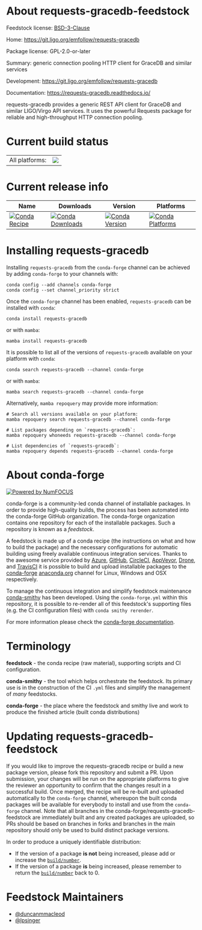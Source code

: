 About requests-gracedb-feedstock
================================

Feedstock license: [BSD-3-Clause](https://github.com/conda-forge/requests-gracedb-feedstock/blob/main/LICENSE.txt)

Home: https://git.ligo.org/emfollow/requests-gracedb

Package license: GPL-2.0-or-later

Summary: generic connection pooling HTTP client for GraceDB and similar services

Development: https://git.ligo.org/emfollow/requests-gracedb

Documentation: https://requests-gracedb.readthedocs.io/

requests-gracedb provides a generic REST API client for GraceDB and similar
LIGO/Virgo API services. It uses the powerful Requests package for reliable
and high-throughput HTTP connection pooling.


Current build status
====================


<table><tr><td>All platforms:</td>
    <td>
      <a href="https://dev.azure.com/conda-forge/feedstock-builds/_build/latest?definitionId=9000&branchName=main">
        <img src="https://dev.azure.com/conda-forge/feedstock-builds/_apis/build/status/requests-gracedb-feedstock?branchName=main">
      </a>
    </td>
  </tr>
</table>

Current release info
====================

| Name | Downloads | Version | Platforms |
| --- | --- | --- | --- |
| [![Conda Recipe](https://img.shields.io/badge/recipe-requests--gracedb-green.svg)](https://anaconda.org/conda-forge/requests-gracedb) | [![Conda Downloads](https://img.shields.io/conda/dn/conda-forge/requests-gracedb.svg)](https://anaconda.org/conda-forge/requests-gracedb) | [![Conda Version](https://img.shields.io/conda/vn/conda-forge/requests-gracedb.svg)](https://anaconda.org/conda-forge/requests-gracedb) | [![Conda Platforms](https://img.shields.io/conda/pn/conda-forge/requests-gracedb.svg)](https://anaconda.org/conda-forge/requests-gracedb) |

Installing requests-gracedb
===========================

Installing `requests-gracedb` from the `conda-forge` channel can be achieved by adding `conda-forge` to your channels with:

```
conda config --add channels conda-forge
conda config --set channel_priority strict
```

Once the `conda-forge` channel has been enabled, `requests-gracedb` can be installed with `conda`:

```
conda install requests-gracedb
```

or with `mamba`:

```
mamba install requests-gracedb
```

It is possible to list all of the versions of `requests-gracedb` available on your platform with `conda`:

```
conda search requests-gracedb --channel conda-forge
```

or with `mamba`:

```
mamba search requests-gracedb --channel conda-forge
```

Alternatively, `mamba repoquery` may provide more information:

```
# Search all versions available on your platform:
mamba repoquery search requests-gracedb --channel conda-forge

# List packages depending on `requests-gracedb`:
mamba repoquery whoneeds requests-gracedb --channel conda-forge

# List dependencies of `requests-gracedb`:
mamba repoquery depends requests-gracedb --channel conda-forge
```


About conda-forge
=================

[![Powered by
NumFOCUS](https://img.shields.io/badge/powered%20by-NumFOCUS-orange.svg?style=flat&colorA=E1523D&colorB=007D8A)](https://numfocus.org)

conda-forge is a community-led conda channel of installable packages.
In order to provide high-quality builds, the process has been automated into the
conda-forge GitHub organization. The conda-forge organization contains one repository
for each of the installable packages. Such a repository is known as a *feedstock*.

A feedstock is made up of a conda recipe (the instructions on what and how to build
the package) and the necessary configurations for automatic building using freely
available continuous integration services. Thanks to the awesome service provided by
[Azure](https://azure.microsoft.com/en-us/services/devops/), [GitHub](https://github.com/),
[CircleCI](https://circleci.com/), [AppVeyor](https://www.appveyor.com/),
[Drone](https://cloud.drone.io/welcome), and [TravisCI](https://travis-ci.com/)
it is possible to build and upload installable packages to the
[conda-forge](https://anaconda.org/conda-forge) [anaconda.org](https://anaconda.org/)
channel for Linux, Windows and OSX respectively.

To manage the continuous integration and simplify feedstock maintenance
[conda-smithy](https://github.com/conda-forge/conda-smithy) has been developed.
Using the ``conda-forge.yml`` within this repository, it is possible to re-render all of
this feedstock's supporting files (e.g. the CI configuration files) with ``conda smithy rerender``.

For more information please check the [conda-forge documentation](https://conda-forge.org/docs/).

Terminology
===========

**feedstock** - the conda recipe (raw material), supporting scripts and CI configuration.

**conda-smithy** - the tool which helps orchestrate the feedstock.
                   Its primary use is in the construction of the CI ``.yml`` files
                   and simplify the management of *many* feedstocks.

**conda-forge** - the place where the feedstock and smithy live and work to
                  produce the finished article (built conda distributions)


Updating requests-gracedb-feedstock
===================================

If you would like to improve the requests-gracedb recipe or build a new
package version, please fork this repository and submit a PR. Upon submission,
your changes will be run on the appropriate platforms to give the reviewer an
opportunity to confirm that the changes result in a successful build. Once
merged, the recipe will be re-built and uploaded automatically to the
`conda-forge` channel, whereupon the built conda packages will be available for
everybody to install and use from the `conda-forge` channel.
Note that all branches in the conda-forge/requests-gracedb-feedstock are
immediately built and any created packages are uploaded, so PRs should be based
on branches in forks and branches in the main repository should only be used to
build distinct package versions.

In order to produce a uniquely identifiable distribution:
 * If the version of a package **is not** being increased, please add or increase
   the [``build/number``](https://docs.conda.io/projects/conda-build/en/latest/resources/define-metadata.html#build-number-and-string).
 * If the version of a package **is** being increased, please remember to return
   the [``build/number``](https://docs.conda.io/projects/conda-build/en/latest/resources/define-metadata.html#build-number-and-string)
   back to 0.

Feedstock Maintainers
=====================

* [@duncanmmacleod](https://github.com/duncanmmacleod/)
* [@lpsinger](https://github.com/lpsinger/)


<!-- dummy commit to enable rerendering -->

